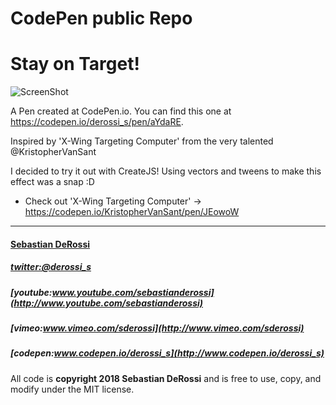
CodePen public Repo 
=========

# Stay on Target!

![ScreenShot](https://raw.github.com/sebastianderossi/CodePen/master/stay-on-target/TrenchRun.gif) 

A Pen created at CodePen.io. You can find this one at https://codepen.io/derossi_s/pen/aYdaRE.

Inspired by 'X-Wing Targeting Computer' from the very talented @KristopherVanSant

I decided to try it out with CreateJS! Using vectors and tweens to make this effect was a snap :D


- Check out 'X-Wing Targeting Computer' -> https://codepen.io/KristopherVanSant/pen/JEowoW

----------------

#### [Sebastian DeRossi](mailto:sebastian.derossi@gmail.com)   

##### [twitter:@derossi_s](http://www.twitter.com/derossi_s)
##### [youtube:www.youtube.com/sebastianderossi](http://www.youtube.com/sebastianderossi)
##### [vimeo:www.vimeo.com/sderossi](http://www.vimeo.com/sderossi)  
##### [codepen:www.codepen.io/derossi_s](http://www.codepen.io/derossi_s) 

All code is **copyright 2018 Sebastian DeRossi** and is free to use, copy, and modify under the MIT license.